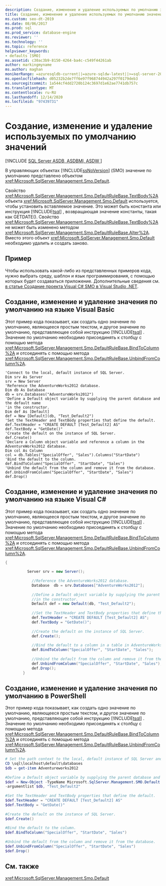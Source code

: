 ```yaml
---
description: Создание, изменение и удаление используемых по умолчанию значений
title: Создание, изменение и удаление используемых по умолчанию значений
ms.custom: seo-dt-2019
ms.date: 08/06/2017
ms.prod: sql
ms.prod_service: database-engine
ms.reviewer: ''
ms.technology: ''
ms.topic: reference
helpviewer_keywords:
- defaults [SMO]
ms.assetid: c30ac3b9-8150-4264-ba4c-c549f44261ab
author: markingmyname
ms.author: maghan
monikerRange: =azuresqldb-current||=azure-sqldw-latest||>=sql-server-2016||>=sql-server-linux-2017||=azuresqldb-mi-current
ms.openlocfilehash: d05232b2de7ff6e97f968744942a297f0179deb3
ms.sourcegitcommit: 1a544cf4dd2720b124c3697d1e62ae7741db757c
ms.translationtype: MT
ms.contentlocale: ru-RU
ms.lasthandoff: 12/14/2020
ms.locfileid: "97439731"
---
```

# <a name="creating-altering-and-removing-defaults"></a>Создание, изменение и удаление используемых по умолчанию значений
[!INCLUDE [SQL Server ASDB, ASDBMI, ASDW ](../../../includes/applies-to-version/sql-asdb-asdbmi-asa.md)]

  В управляющих объектах [!INCLUDE[ssNoVersion](../../../includes/ssnoversion-md.md)] (SMO) значение по умолчанию представлено объектом <xref:Microsoft.SqlServer.Management.Smo.Default>.  
  
 Свойство <xref:Microsoft.SqlServer.Management.Smo.DefaultRuleBase.TextBody%2A> объекта <xref:Microsoft.SqlServer.Management.Smo.Default> используется, чтобы установить вставляемое значение. Это может быть константа или инструкция [!INCLUDE[tsql](../../../includes/tsql-md.md)] , возвращающая значение константы, такая как GETDATE(). Свойство <xref:Microsoft.SqlServer.Management.Smo.DefaultRuleBase.TextBody%2A> не может быть изменено методом <xref:Microsoft.SqlServer.Management.Smo.DefaultRuleBase.Alter%2A>. Вместо этого объект <xref:Microsoft.SqlServer.Management.Smo.Default> необходимо удалить и создать заново.  
  
## <a name="example"></a>Пример  
 Чтобы использовать какой-либо из представленных примеров кода, нужно выбрать среду, шаблон и язык программирования, с помощью которых будет создаваться приложение. Дополнительные сведения см. [в статье Создание проекта Visual C&#35; SMO в Visual Studio .NET](../../../relational-databases/server-management-objects-smo/how-to-create-a-visual-csharp-smo-project-in-visual-studio-net.md).  
  
## <a name="creating-altering-and-removing-a-default-in-visual-basic"></a>Создание, изменение и удаление значения по умолчанию на языке Visual Basic  
 Этот пример кода показывает, как создать одно значение по умолчанию, являющееся простым текстом, и другое значение по умолчанию, представляющее собой инструкцию [!INCLUDE[tsql](../../../includes/tsql-md.md)] . Значение по умолчанию необходимо присоединять к столбцу с помощью метода <xref:Microsoft.SqlServer.Management.Smo.DefaultRuleBase.BindToColumn%2A> и отсоединять с помощью метода <xref:Microsoft.SqlServer.Management.Smo.DefaultRuleBase.UnbindFromColumn%2A>.  
  
```VBNET
'Connect to the local, default instance of SQL Server.
Dim srv As Server
srv = New Server
'Reference the AdventureWorks2012 database.
Dim db As Database
db = srv.Databases("AdventureWorks2012")
'Define a Default object variable by supplying the parent database and the default name 
'in the constructor.
Dim def As [Default]
def = New [Default](db, "Test_Default2")
'Set the TextHeader and TextBody properties that define the default.
def.TextHeader = "CREATE DEFAULT [Test_Default2] AS"
def.TextBody = "GetDate()"
'Create the default on the instance of SQL Server.
def.Create()
'Declare a Column object variable and reference a column in the AdventureWorks2012 database.
Dim col As Column
col = db.Tables("SpecialOffer", "Sales").Columns("StartDate")
'Bind the default to the column.
def.BindToColumn("SpecialOffer", "StartDate", "Sales")
'Unbind the default from the column and remove it from the database.
def.UnbindFromColumn("SpecialOffer", "StartDate", "Sales")
def.Drop()
```
  
## <a name="creating-altering-and-removing-a-default-in-visual-c"></a>Создание, изменение и удаление значения по умолчанию на языке Visual C#  
 Этот пример кода показывает, как создать одно значение по умолчанию, являющееся простым текстом, и другое значение по умолчанию, представляющее собой инструкцию [!INCLUDE[tsql](../../../includes/tsql-md.md)] . Значение по умолчанию необходимо присоединять к столбцу с помощью метода <xref:Microsoft.SqlServer.Management.Smo.DefaultRuleBase.BindToColumn%2A> и отсоединять с помощью метода <xref:Microsoft.SqlServer.Management.Smo.DefaultRuleBase.UnbindFromColumn%2A>.  
  
```csharp  
{  
  
          Server srv = new Server();  
  
            //Reference the AdventureWorks2012 database.   
            Database  db = srv.Databases["AdventureWorks2012"];  
  
            //Define a Default object variable by supplying the parent database and the default name   
            //in the constructor.   
            Default def = new Default(db, "Test_Default2");  
  
            //Set the TextHeader and TextBody properties that define the default.   
            def.TextHeader = "CREATE DEFAULT [Test_Default2] AS";  
            def.TextBody = "GetDate()";  
  
            //Create the default on the instance of SQL Server.   
            def.Create();  
  
            //Bind the default to a column in a table in AdventureWorks2012  
            def.BindToColumn("SpecialOffer", "StartDate", "Sales");  
  
            //Unbind the default from the column and remove it from the database.   
            def.UnbindFromColumn("SpecialOffer", "StartDate", "Sales");  
            def.Drop();  
        }  
```  
  
## <a name="creating-altering-and-removing-a-default-in-powershell"></a>Создание, изменение и удаление значения по умолчанию в PowerShell  
 Этот пример кода показывает, как создать одно значение по умолчанию, являющееся простым текстом, и другое значение по умолчанию, представляющее собой инструкцию [!INCLUDE[tsql](../../../includes/tsql-md.md)] . Значение по умолчанию необходимо присоединять к столбцу с помощью метода <xref:Microsoft.SqlServer.Management.Smo.DefaultRuleBase.BindToColumn%2A> и отсоединять с помощью метода <xref:Microsoft.SqlServer.Management.Smo.DefaultRuleBase.UnbindFromColumn%2A>.  
  
```powershell   
# Set the path context to the local, default instance of SQL Server and get a reference to AdventureWorks2012  
CD \sql\localhost\default\databases  
$db = get-item Adventureworks2012  
  
#Define a Default object variable by supplying the parent database and the default name in the constructor.  
$def = New-Object -TypeName Microsoft.SqlServer.Management.SMO.Default `  
-argumentlist $db, "Test_Default2"  
  
#Set the TextHeader and TextBody properties that define the default.   
$def.TextHeader = "CREATE DEFAULT [Test_Default2] AS"  
$def.TextBody = "GetDate()"  
  
#Create the default on the instance of SQL Server.   
$def.Create()  
  
#Bind the default to the column.   
$def.BindToColumn("SpecialOffer", "StartDate", "Sales")  
  
#Unbind the default from the column and remove it from the database.   
$def.UnbindFromColumn("SpecialOffer", "StartDate", "Sales")  
$def.Drop()  
```  
  
## <a name="see-also"></a>См. также  
 <xref:Microsoft.SqlServer.Management.Smo.Default>  
  
  
